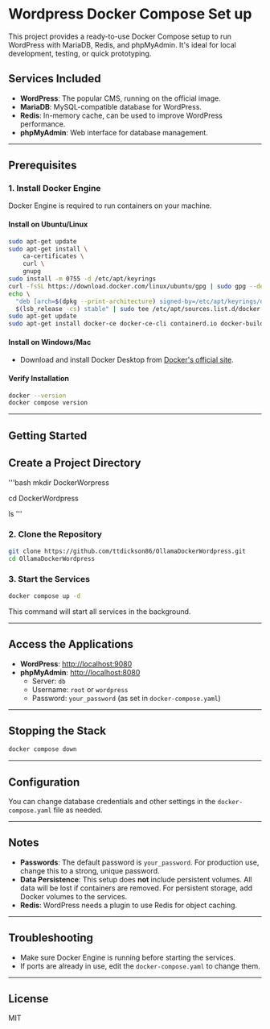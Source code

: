 # Wordpress Docker Compose Set up

This project provides a ready-to-use Docker Compose setup to run WordPress with MariaDB, Redis, and phpMyAdmin. It's ideal for local development, testing, or quick prototyping.

## Services Included

- **WordPress**: The popular CMS, running on the official image.
- **MariaDB**: MySQL-compatible database for WordPress.
- **Redis**: In-memory cache, can be used to improve WordPress performance.
- **phpMyAdmin**: Web interface for database management.

---

## Prerequisites

### 1. Install Docker Engine

Docker Engine is required to run containers on your machine.

#### **Install on Ubuntu/Linux**

```bash
sudo apt-get update
sudo apt-get install \
    ca-certificates \
    curl \
    gnupg
sudo install -m 0755 -d /etc/apt/keyrings
curl -fsSL https://download.docker.com/linux/ubuntu/gpg | sudo gpg --dearmor -o /etc/apt/keyrings/docker.gpg
echo \
  "deb [arch=$(dpkg --print-architecture) signed-by=/etc/apt/keyrings/docker.gpg] https://download.docker.com/linux/ubuntu \
  $(lsb_release -cs) stable" | sudo tee /etc/apt/sources.list.d/docker.list > /dev/null
sudo apt-get update
sudo apt-get install docker-ce docker-ce-cli containerd.io docker-buildx-plugin docker-compose-plugin
```

#### **Install on Windows/Mac**

- Download and install Docker Desktop from [Docker's official site](https://www.docker.com/products/docker-desktop/).

#### **Verify Installation**

```bash
docker --version
docker compose version
```

---

## Getting Started

## Create a Project Directory 
'''bash
mkdir DockerWorpress

cd DockerWordpress

ls
'''

### 2. Clone the Repository

```bash
git clone https://github.com/ttdickson86/OllamaDockerWordpress.git
cd OllamaDockerWordpress
```

### 3. Start the Services

```bash
docker compose up -d
```

This command will start all services in the background.

---

## Access the Applications

- **WordPress**: [http://localhost:9080](http://localhost:9080)
- **phpMyAdmin**: [http://localhost:8080](http://localhost:8080)
  - Server: `db`
  - Username: `root` or `wordpress`
  - Password: `your_password` (as set in `docker-compose.yaml`)

---

## Stopping the Stack

```bash
docker compose down
```

---

## Configuration

You can change database credentials and other settings in the `docker-compose.yaml` file as needed.

---

## Notes

- **Passwords**: The default password is `your_password`. For production use, change this to a strong, unique password.
- **Data Persistence**: This setup does **not** include persistent volumes. All data will be lost if containers are removed. For persistent storage, add Docker volumes to the services.
- **Redis**: WordPress needs a plugin to use Redis for object caching.

---

## Troubleshooting

- Make sure Docker Engine is running before starting the services.
- If ports are already in use, edit the `docker-compose.yaml` to change them.

---

## License

MIT
